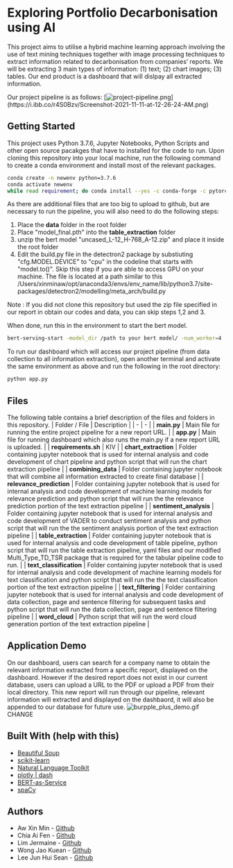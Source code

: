 # Exploring Portfolio Decarbonisation using AI

This project aims to utilise a hybrid machine learning approach involving the use of text mining techniques together with image processing techniques to extract information related to decarbonisation from companies’ reports. We will be extracting 3 main types of information: (1) text; (2) chart images; (3) tables. Our end product is a dashboard that will dislpay all extracted information.


Our project pipeline is as follows: 
[![project-pipeline.png]("https://i.ibb.co/r4S0Bzv/Screenshot-2021-11-11-at-12-26-24-AM.png")](https://i.ibb.co/r4S0Bzv/Screenshot-2021-11-11-at-12-26-24-AM.png)



## Getting Started
This project uses Python 3.7.6, Jupyter Notebooks, Python Scripts and other open source pacakges that have to installed for the code to run. Upon cloning this repository into your local machine, run the following command to create a conda environment and install most of the relevant packages.
```bash
conda create -n newenv python=3.7.6
conda activate newenv
while read requirement; do conda install --yes -c conda-forge -c pytorch -c anaconda -c ralexx $requirement || pip install $requirement; done < requirements.txt
```

As there are additional files that are too big to upload to github, but are necessary to run the pipeline, you will also need to do the following steps:
1. Place the **data** folder in the root folder
2. Place "model_final.pth" into the **table_extraction** folder
3. unzip the bert model "uncased_L-12_H-768_A-12.zip" and place it inside the root folder
4. Edit the build.py file in the detectron2 package by substiuting "cfg.MODEL.DEVICE" to "cpu" in the codeline that starts with "model.to()". Skip this step if you are able to access GPU on your machine. The file is located at a path similar to this /Users/xinminaw/opt/anaconda3/envs/env_name/lib/python3.7/site-packages/detectron2/modelling/meta_arch/build.py

Note : If you did not clone this repository but used the zip file specified in our report in obtain our codes and data, you can skip steps 1,2 and 3.

When done, run this in the environment to start the bert model.
```bash
bert-serving-start -model_dir /path to your bert model/ -num_worker=4
```

To run our dashboard which will access our project pipeline (from data collection to all information extraction), open another terminal and activate the same environment as above and run the following in the root directory:
```bash
python app.py
````


## Files
The following table contains a brief description of the files and folders in this repository.
| Folder / File | Description |
| - | - |
| **main.py** | Main file for running the entire project pipeline for a new report URL. |
| **app.py** | Main file for running dashboard which also runs the main.py if a new report URL is uploaded. |
| **requirements.sh** | KIV |
| **chart_extraction** | Folder containing jupyter notebook that is used for internal analysis and code development of chart pipeline and python script that will run the chart extraction pipeline |
| **combining_data** | Folder containing jupyter notebook that will combine all information extracted to create final database |
| **relevance_prediction** | Folder containing jupyter notebook that is used for internal analysis and code development of machine learning models for relevance prediction and python script that will run the the relevance prediction portion of the text extraction pipeline  | 
| **sentiment_analysis** | Folder containing jupyter notebook that is used for internal analysis and code development of VADER to conduct sentiment analysis and python script that will run the the sentiment analysis portion of the text extraction pipeline  |
| **table_extraction** | Folder containing jupyter notebook that is used for internal analysis and code development of table pipeline, python script that will run the table extraction pipeline, yaml files and our modified Multi_Type_TD_TSR package that is required for the tabular pipeline code to run. |
| **text_classification** | Folder containing jupyter notebook that is used for internal analysis and code development of machine learning models for text classification and python script that will run the the text classification portion of the text extraction pipeline  | 
| **text_filtering** | Folder containing jupyter notebook that is used for internal analysis and code development of data collection, page and sentence filtering for subsequent tasks and python script that will run the data collection, page and sentence filtering pipeline  | 
| **word_cloud** | Python script that will run the word cloud generation portion of the text extraction pipeline |


## Application Demo
On our dashboard, users can search for a company name to obtain the relevant information extracted from a specific report, displayed on the dashboard. However if the desired report does not exist in our current database, users can upload a URL to the PDF or upload a PDF from their local directory. This new report will run through our pipeline, relevant information will extracted and displayed on the dashbaord, it will also be appended to our database for future use.
![burpple_plus_demo.gif](assets/burpple_plus_demo.gif) CHANGE

## Built With (help with this)
- [Beautiful Soup](https://www.crummy.com/software/BeautifulSoup/bs4/doc/)
- [scikit-learn](https://scikit-learn.org/stable/)
- [Natural Language Toolkit](https://www.nltk.org/)
- [plotly | dash](https://dash.plotly.com/)
- [BERT-as-Service](https://github.com/hanxiao/bert-as-service)
- [spaCy](https://spacy.io/)

## Authors
- Aw Xin Min - [Github](https://github.com/awxinmin)
- Chia Ai Fen - [Github](https://github.com/chiaaifen)
- Lim Jermaine - [Github](https://github.com/limjermaine88)
- Wong Jao Kuean - [Github](https://github.com/jaokuean)
- Lee Jun Hui Sean - [Github](https://github.com/seansljh)
